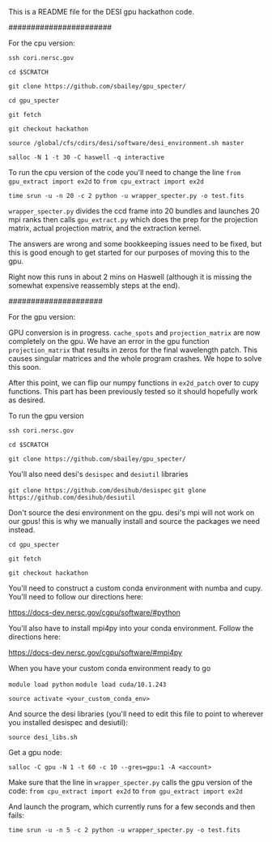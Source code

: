 This is a README file for the DESI gpu hackathon code.

#######################

For the cpu version:

`ssh cori.nersc.gov`

`cd $SCRATCH`

`git clone https://github.com/sbailey/gpu_specter/`

`cd gpu_specter`

`git fetch`

`git checkout hackathon`

`source /global/cfs/cdirs/desi/software/desi_environment.sh master`

`salloc -N 1 -t 30 -C haswell -q interactive`

To run the cpu version of the code you'll need to change the line
`from gpu_extract import ex2d`
to 
`from cpu_extract import ex2d`

`time srun -u -n 20 -c 2 python -u wrapper_specter.py -o test.fits`

`wrapper_specter.py` divides the ccd frame into 20 bundles and launches
20 mpi ranks then calls `gpu_extract.py` which does the prep for the projection
matrix, actual projection matrix, and the extraction kernel.

The answers are wrong and some bookkeeping issues need to be fixed, but this is
good enough to get started for our purposes of moving this to the gpu. 

Right now this runs in about 2 mins on Haswell (although it is missing the
somewhat expensive reassembly steps at the end). 


#####################

For the gpu version:

GPU conversion is in progress. `cache_spots` and `projection_matrix` are
now completely on the gpu. We have an error in the gpu function `projection_matrix`
that results in zeros for the final wavelength patch. This causes singular matrices
and the whole program crashes. We hope to solve this soon. 

After this point, we can flip our numpy functions in `ex2d_patch` over to cupy functions.
This part has been previously tested so it should hopefully work as desired.

To run the gpu version

`ssh cori.nersc.gov`

`cd $SCRATCH`

`git clone https://github.com/sbailey/gpu_specter/`

You'll also need desi's `desispec` and `desiutil` libraries

`git clone https://github.com/desihub/desispec`
`git glone https://github.com/desihub/desiutil`

Don't source the desi environment on the gpu. desi's mpi will not work on our gpus! this
is why we manually install and source the packages we need instead.

`cd gpu_specter`

`git fetch`

`git checkout hackathon`

You'll need to construct a custom conda environment with numba and cupy. You'll need to follow our directions here:

https://docs-dev.nersc.gov/cgpu/software/#python

You'll also have to install mpi4py into your conda environment. Follow the directions here:

https://docs-dev.nersc.gov/cgpu/software/#mpi4py

When you have your custom conda environment ready to go

`module load python`
`module load cuda/10.1.243`

`source activate <your_custom_conda_env>`

And source the desi libraries (you'll need to edit this file to point to wherever you installed
desispec and desiutil):

`source desi_libs.sh`

Get a gpu node:

`salloc -C gpu -N 1 -t 60 -c 10 --gres=gpu:1 -A <account>`

Make sure that the line in `wrapper_specter.py` calls the gpu version of the code:
`from cpu_extract import ex2d`
to
`from gpu_extract import ex2d`

And launch the program, which currently runs for a few seconds and then fails:

`time srun -u -n 5 -c 2 python -u wrapper_specter.py -o test.fits`


